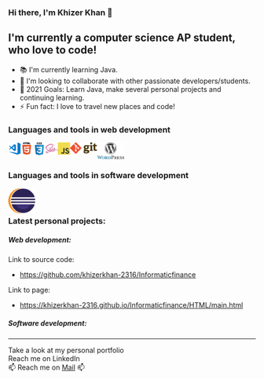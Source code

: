 ### Hi there, I'm Khizer Khan 👋

## I'm currently a computer science AP student, who love to code! 

* 📚 I'm currently learning Java.
* 👯 I'm looking to collaborate with other passionate developers/students. 
* 🥅 2021 Goals: Learn Java, make several personal projects and continuing learning.
* ⚡ Fun fact: I love to travel new places and code!

### Languages and tools in web development

<img align="left" alt="Visual Stuio Code" src="https://github.com/khizerkhan-2316/khizerkhan-2316/blob/main/visual-studio-code.png" width="25" style="max-width:100%;" /> <img src="https://github.com/khizerkhan-2316/khizerkhan-2316/blob/main/HTML5.png" width="25" style="max-width:100%;" align="left"  alt="HTML5" />
<img align="left" alt="CSS3" src="https://github.com/khizerkhan-2316/khizerkhan-2316/blob/main/CSS3.png" width="26" style="max-width:100%;" />
<img align="left"  alt="saas" src="https://github.com/khizerkhan-2316/khizerkhan-2316/blob/main/sass.png" width="25" style="max-width:100%;" />
<img align="left" alt="javascript" src="https://github.com/khizerkhan-2316/khizerkhan-2316/blob/main/javascript.png" width="25" style="max-width:100%;"/>
<img align="left" alt="GIT" src="https://github.com/khizerkhan-2316/khizerkhan-2316/blob/main/1280px-Git-logo.svg.png" width="55" style="max-width:100%;" />
<!--<img align="left" alt="Axios" src="https://github.com/khizerkhan-2316/khizerkhan-2316/blob/main/Axios_main.png" width="55" style="max-width: 100%;" /> -->
<img align="left" alt="Wordpress" src="https://github.com/khizerkhan-2316/khizerkhan-2316/blob/main/wordpress.png" width="55" style="max-width:100%;" />
<br>
<br>


### Languages and tools in software development
<img align="left" alt="Eclipse" src="https://github.com/khizerkhan-2316/khizerkhan-2316/blob/main/Eclipse.png" width="55" style="max-width:100%;" />

<br>
<br>

### Latest personal projects: 

##### Web development: 
Link to source code: 
* https://github.com/khizerkhan-2316/Informaticfinance

Link to page:
* https://khizerkhan-2316.github.io/Informaticfinance/HTML/main.html

##### Software development: 
---
Take a look at my personal portfolio <br>
Reach me on LinkedIn <br>
📫 Reach me on <a href="mailto:khizer759@gmail.com">Mail</a> 📫
<!--
**khizerkhan-2316/khizerkhan-2316** is a ✨ _special_ ✨ repository because its `README.md` (this file) appears on your GitHub profile.

Here are some ideas to get you started:

- 🔭 I’m currently working on ...
- 🌱 I’m currently learning ...
- 👯 I’m looking to collaborate on ...
- 🤔 I’m looking for help with ...
- 💬 Ask me about ...
- 📫 How to reach me: ...
- 😄 Pronouns: ...
- ⚡ Fun fact: ...
-->
